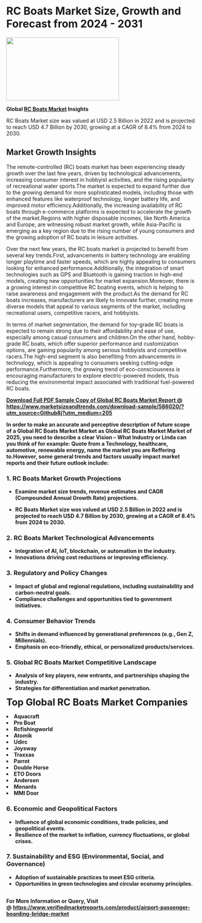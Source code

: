 <H1>RC Boats Market Size, Growth and Forecast from 2024 - 2031</H1><img class="aligncenter size-medium wp-image-584254" src="https://thirdeyenews.in/wp-content/uploads/2024/09/Global-Market-Research-300x168.jpeg" alt="" width="300" height="168" /><p><strong>Global&nbsp;<a href="https://www.marketsizeandtrends.com/download-sample/586020/?utm_source=Github8j?utm_medium=205">RC Boats Market</a> Insights</strong></p><p>RC Boats Market size was valued at USD 2.5 Billion in 2022 and is projected to reach USD 4.7 Billion by 2030, growing at a CAGR of 8.4% from 2024 to 2030.</p><p><h2>Market Growth Insights</h2> <p>The remote-controlled (RC) boats market has been experiencing steady growth over the last few years, driven by technological advancements, increasing consumer interest in hobbyist activities, and the rising popularity of recreational water sports.The market is expected to expand further due to the growing demand for more sophisticated models, including those with enhanced features like waterproof technology, longer battery life, and improved motor efficiency.Additionally, the increasing availability of RC boats through e-commerce platforms is expected to accelerate the growth of the market.Regions with higher disposable incomes, like North America and Europe, are witnessing robust market growth, while Asia-Pacific is emerging as a key region due to the rising number of young consumers and the growing adoption of RC boats in leisure activities.</p> <p><strong><a href="#"></a></strong></p> <p>Over the next few years, the RC boats market is projected to benefit from several key trends.First, advancements in battery technology are enabling longer playtime and faster speeds, which are highly appealing to consumers looking for enhanced performance.Additionally, the integration of smart technologies such as GPS and Bluetooth is gaining traction in high-end models, creating new opportunities for market expansion.Moreover, there is a growing interest in competitive RC boating events, which is helping to raise awareness and engagement with the product.As the demand for RC boats increases, manufacturers are likely to innovate further, creating more diverse models that appeal to various segments of the market, including recreational users, competitive racers, and hobbyists.<p>In terms of market segmentation, the demand for toy-grade RC boats is expected to remain strong due to their affordability and ease of use, especially among casual consumers and children.On the other hand, hobby-grade RC boats, which offer superior performance and customization options, are gaining popularity among serious hobbyists and competitive racers.The high-end segment is also benefiting from advancements in technology, which is appealing to consumers seeking cutting-edge performance.Furthermore, the growing trend of eco-consciousness is encouraging manufacturers to explore electric-powered models, thus reducing the environmental impact associated with traditional fuel-powered RC boats.</p> <p><strong><a href="#"></p><p><span class=""><strong>Download Full PDF Sample Copy of Global RC Boats Market Report</strong> @ <a href="https://www.marketsizeandtrends.com/download-sample/586020/?utm_source=Github8j?utm_medium=205" target="_blank">https://www.marketsizeandtrends.com/download-sample/586020/?utm_source=Github8j?utm_medium=205</a></span></p><p>In order to make an accurate and perceptive description of future scope of a Global&nbsp;RC Boats Market Market as Global&nbsp;RC Boats Market Market of 2025, you need to describe a clear Vision &ndash; What Industry or Linda can you think of for example: Quote from a Technology, healthcare, automotive, renewable energy, name the market you are Reffering to.However, some general trends and factors usually impact market reports and their future outlook include:</p><h3>1.&nbsp;<strong>RC Boats Market Growth Projections</strong></h3><ul><li>Examine market size trends, revenue estimates and CAGR (Compounded Annual Growth Rate) projections.</li><li><p>RC Boats Market size was valued at USD 2.5 Billion in 2022 and is projected to reach USD 4.7 Billion by 2030, growing at a CAGR of 8.4% from 2024 to 2030.</p></li></ul><h3>2.&nbsp;<strong>RC Boats Market Technological Advancements</strong></h3><ul><li>Integration of AI, IoT, blockchain, or automation in the industry.</li><li>Innovations driving cost reductions or improving efficiency.</li></ul><h3>3.&nbsp;<strong>Regulatory and Policy Changes</strong></h3><ul><li>Impact of global and regional regulations, including sustainability and carbon-neutral goals.</li><li>Compliance challenges and opportunities tied to government initiatives.</li></ul><h3>4.&nbsp;<strong>Consumer Behavior Trends</strong></h3><ul><li>Shifts in demand influenced by generational preferences (e.g., Gen Z, Millennials).</li><li>Emphasis on eco-friendly, ethical, or personalized products/services.</li></ul><h3>5.&nbsp;<strong>Global RC Boats Market Competitive Landscape</strong></h3><ul><li>Analysis of key players, new entrants, and partnerships shaping the industry.</li><li>Strategies for differentiation and market penetration.</li></ul><p data-pm-slice="1 1 []"><span style="color: inherit; font-family: inherit; font-size: 25px;">Top Global RC Boats Market Companies</span></p><div class="" data-test-id=""><p><li>Aquacraft</li><li> Pro Boat</li><li> Rcfishingworld</li><li> Atomik</li><li> Udirc</li><li> Joysway</li><li> Traxxas</li><li> Parrot</li><li> Double Horse</li><li> ETO Doors</li><li> Andersen</li><li> Menards</li><li> MMI Door</li></p></div><h3>6.&nbsp;<strong>Economic and Geopolitical Factors</strong></h3><ul><li>Influence of global economic conditions, trade policies, and geopolitical events.</li><li>Resilience of the market to inflation, currency fluctuations, or global crises.</li></ul><h3>7.&nbsp;<strong>Sustainability and ESG (Environmental, Social, and Governance)</strong></h3><ul><li>Adoption of sustainable practices to meet ESG criteria.</li><li>Opportunities in green technologies and circular economy principles.</li></ul><h2><strong style="font-size: 14px;">For More Information or Query, Visit @&nbsp;</strong><a style="background-color: #ffffff; font-size: 14px;" href="https://www.marketsizeandtrends.com/report/rc-boats-market/" target="_blank">https://www.verifiedmarketreports.com/product/airport-passenger-boarding-bridge-market</a></h2>